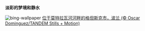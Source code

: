 
**淡彩的梦境和静水**

![bing-wallpaper](https://www.bing.com/th?id=OHR.BlueGdansk_ZH-CN3328928509_1920x1080.jpg)
[位于莫特拉瓦河河畔的格但斯克市，波兰 (© Oscar Dominguez/TANDEM Stills + Motion)](https://www.bing.com/search?q=%E6%B3%A2%E5%85%B0%E6%A0%BC%E4%BD%86%E6%96%AF%E5%85%8B%E5%B8%82&amp;form=hpcapt&amp;mkt=zh-cn)
  